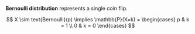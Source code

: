 **Bernoulli distribution** represents a single coin flip.

$$
X \sim text{Bernoulli}(p) \implies \mathbb{P}(X=k) = \begin{cases} p & k = 1 \\ 0 & k = 0 \end{cases}
$$